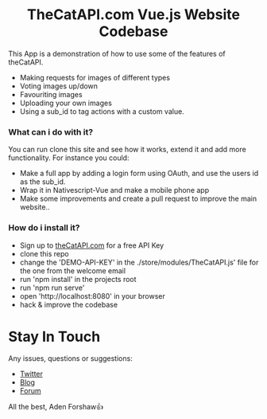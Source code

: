 <h1 align="center">TheCatAPI.com Vue.js Website Codebase</h2>

This App is a demonstration of how to use some of the features of theCatAPI. 
- Making requests for images of different types
- Voting images up/down
- Favouriting images
- Uploading your own images
- Using a sub_id to tag actions with a custom value.

### What can i do with it?

You can run clone this site and see how it works, extend it and add more functionality. For instance you could:
- Make a full app by adding a login form using OAuth, and use the users id as the sub_id. 
- Wrap it in Nativescript-Vue and make a mobile phone app
- Make some improvements and create a pull request to improve the main website..


### How do i install it?

- Sign up to [theCatAPI.com](https://theCatAPI.com) for a free API Key
- clone this repo
- change the 'DEMO-API-KEY' in the ./store/modules/TheCatAPI.js' file for the one from the welcome email
- run 'npm install' in the projects root
- run 'npm run serve'
- open 'http://localhost:8080' in your browser
- hack & improve the codebase

# Stay In Touch

Any issues, questions or suggestions:

- [Twitter](https://twitter.com/adenforshaw)
- [Blog](https://thatapiguy.com/)
- [Forum](https://forum.thatapiguy.com/)

All the best, Aden Forshaw👍
